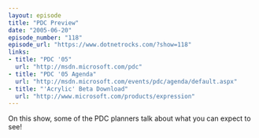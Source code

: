 ```yaml
---
layout: episode
title: "PDC Preview"
date: "2005-06-20"
episode_number: "118"
episode_url: "https://www.dotnetrocks.com/?show=118"
links:
- title: "PDC '05"
  url: "http://msdn.microsoft.com/pdc"
- title: "PDC '05 Agenda"
  url: "http://msdn.microsoft.com/events/pdc/agenda/default.aspx"
- title: "'Acrylic' Beta Download"
  url: "http://www.microsoft.com/products/expression"
---
```


On this show, some of the PDC planners talk about what you can expect to see!
